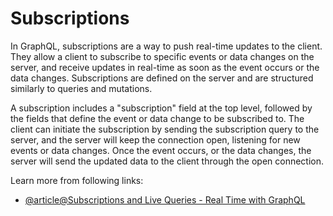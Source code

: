 # Subscriptions

In GraphQL, subscriptions are a way to push real-time updates to the client. They allow a client to subscribe to specific events or data changes on the server, and receive updates in real-time as soon as the event occurs or the data changes. Subscriptions are defined on the server and are structured similarly to queries and mutations.

A subscription includes a "subscription" field at the top level, followed by the fields that define the event or data change to be subscribed to. The client can initiate the subscription by sending the subscription query to the server, and the server will keep the connection open, listening for new events or data changes. Once the event occurs, or the data changes, the server will send the updated data to the client through the open connection.

Learn more from following links:

- [@article@Subscriptions and Live Queries - Real Time with GraphQL](https://the-guild.dev/blog/subscriptions-and-live-queries-real-time-with-graphql)
